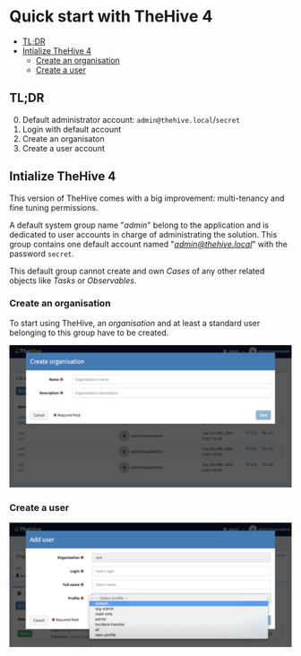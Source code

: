 # Quick start with TheHive 4



* [TL;DR](#tl-dr)
* [Intialize TheHive 4](#intialize-thehive-4)
  + [Create an organisation](#create-an-organisation)
  + [Create a user](#create-a-user)




## TL;DR

0. Default administrator account: `admin@thehive.local`/`secret`
1. Login with default account
2. Create an organisaton
3. Create a user account

## Intialize TheHive 4

This version of TheHive comes with a big improvement: multi-tenancy and fine tuning permissions. 

A default system group name "*admin*" belong to the application and is dedicated to user accounts in charge of administrating the solution. This group contains one default account named "*admin@thehive.local*" with the password `secret`.

This default group cannot create and own *Cases* of any other related objects like *Tasks* or *Observables*.

### Create an organisation

To start using TheHive, an *organisation* and at least a standard user belonging to this group have to be created. 



![admin-add-organisation](files/admin-add-organisation.png)

###  Create a user

![admin-add-user](files/admin-add-user.png)